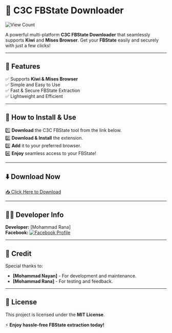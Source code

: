 # 🚀 C3C FBState Downloader  

![View Count](https://komarev.com/ghpvc/?username=TOXIC-RANA&label=Views&color=blue&style=flat)

A powerful multi-platform **C3C FBState Downloader** that seamlessly supports **Kiwi** and **Mises Browser**. Get your **FBState** easily and securely with just a few clicks!  

---

## 🌟 Features  
✅ Supports **Kiwi & Mises Browser**  
✅ Simple and Easy to Use  
✅ Fast & Secure FBState Extraction  
✅ Lightweight and Efficient  

---

## 📌 How to Install & Use  

1️⃣ **Download** the C3C FBState tool from the link below.  
2️⃣ **Download & Install** the extension.  
3️⃣ **Add** it to your preferred browser.  
4️⃣ **Enjoy** seamless access to your FBState!  

---

## ⬇️ Download Now  
[📥 Click Here to Download](https://drive.google.com/file/d/10-z_qk0sHDQq2b8kTXao5myP1tWKnHmQ/view?usp=drivesdk)  

---

## 👨‍💻 Developer Info  
**Developer:** [Mohammad Rana]  
**Facebook:** [![Facebook Profile](https://img.shields.io/badge/Facebook-Profile-blue?style=flat&logo=facebook)](https://www.facebook.com/XAICO.RANA)  

---

## 🙏 Credit  
Special thanks to:  
- **[Mohammad Nayan]** - For development and maintenance.  
- **[Mohammad Rana]** - For testing and feedback.  

---

## 📜 License  
This project is licensed under the **MIT License**.  

⚡ **Enjoy hassle-free FBState extraction today!**
